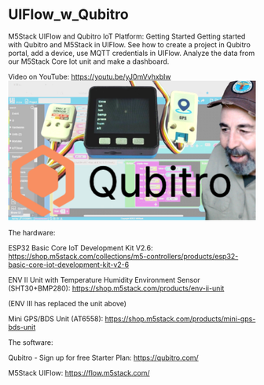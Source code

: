 # UIFlow_w_Qubitro
M5Stack UIFlow and Qubitro IoT Platform: Getting Started
Getting started with Qubitro and M5Stack in UIFlow. See how to create a project in Qubitro portal, add a device, use MQTT credentials in UIFlow. Analyze the data from our M5Stack Core Iot unit and make a dashboard. 

Video on YouTube: https://youtu.be/yJ0mVvhxbIw
![](https://github.com/ShotokuTech/UIFlow_w_Qubitro/blob/main/qubitro.png)

The hardware:

ESP32 Basic Core IoT Development Kit V2.6: https://shop.m5stack.com/collections/m5-controllers/products/esp32-basic-core-iot-development-kit-v2-6

ENV II Unit with Temperature Humidity Environment Sensor (SHT30+BMP280): https://shop.m5stack.com/products/env-ii-unit

(ENV III has replaced the unit above)

Mini GPS/BDS Unit (AT6558): https://shop.m5stack.com/products/mini-gps-bds-unit

The software:

Qubitro - Sign up for free Starter Plan: https://qubitro.com/

M5Stack UIFlow: https://flow.m5stack.com/


